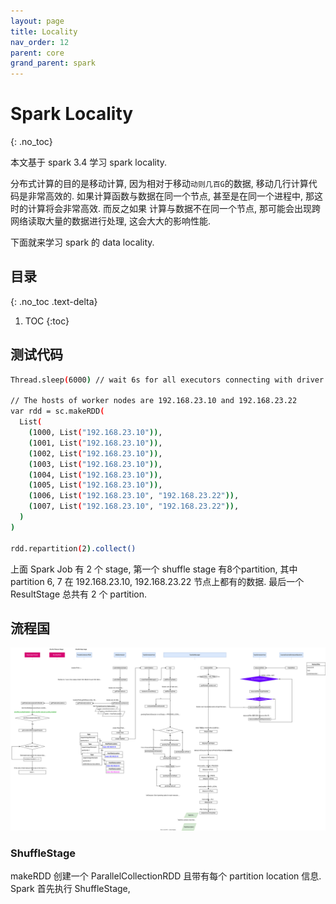 ```yaml
---
layout: page
title: Locality
nav_order: 12
parent: core 
grand_parent: spark
---
```


# Spark Locality
{: .no_toc}

本文基于 spark 3.4 学习 spark locality.

分布式计算的目的是移动计算, 因为相对于移动`动则几百G`的数据, 移动几行计算代码是非常高效的.
如果计算函数与数据在同一个节点, 甚至是在同一个进程中, 那这时的计算将会非常高效. 而反之如果
计算与数据不在同一个节点, 那可能会出现跨网络读取大量的数据进行处理, 这会大大的影响性能.

下面就来学习 spark 的 data locality.

## 目录
{: .no_toc .text-delta}

1. TOC
{:toc}

## 测试代码

``` bash
Thread.sleep(6000) // wait 6s for all executors connecting with driver

// The hosts of worker nodes are 192.168.23.10 and 192.168.23.22
var rdd = sc.makeRDD(
  List(
    (1000, List("192.168.23.10")),
    (1001, List("192.168.23.10")),
    (1002, List("192.168.23.10")),
    (1003, List("192.168.23.10")),
    (1004, List("192.168.23.10")),
    (1005, List("192.168.23.10")),
    (1006, List("192.168.23.10", "192.168.23.22")),
    (1007, List("192.168.23.10", "192.168.23.22")),
  )
)

rdd.repartition(2).collect()
```

上面 Spark Job 有 2 个 stage, 第一个 shuffle stage 有8个partition, 其中 partition 6, 7 在 192.168.23.10, 192.168.23.22 节点上都有的数据.
最后一个 ResultStage 总共有 2 个 partition.

## 流程国

![](/docs/spark/core/locality/locality.drawio.svg)


### ShuffleStage

makeRDD 创建一个 ParallelCollectionRDD 且带有每个 partition location 信息. Spark 首先执行 ShuffleStage, 



